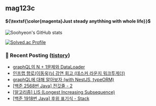 ## mag123c 

#### ${\textsf{\color{magenta}Just steady anythhing with whole life}}$

![Soohyeon's GitHub stats](https://github-readme-stats.vercel.app/api?username=mag123c&show_icons=true&theme=dark)
<!--[![Solved.ac Profile](http://mazassumnida.wtf/api/v2/generate_badge?boj=diehreo)](https://solved.ac/diehreo/)-->
[![Solved.ac Profile](http://mazassumnida.wtf/api/v2/generate_badge?boj=diehreo)](https://solved.ac/diehreo/)



### 📕 Recent Posting ([tistory](https://mag1c.tistory.com))
- [graphQL의 N + 1문제와 DataLoader](https://mag1c.tistory.com/526)</br>
- [인프랩 향로(이동욱)님 강연 회고 (데스커 라운지 워크투게더)](https://mag1c.tistory.com/525)</br>
- [graphQL에 대해 알아보자 (with NestJS, typeORM)](https://mag1c.tistory.com/524)</br>
- [[백준 2568번 Java] 전깃줄 - 2](https://mag1c.tistory.com/523)</br>
- [[알고리즘] LIS (Longest Increasing Subsequence)](https://mag1c.tistory.com/522)</br>
- [[백준 1918번 Java] 후위 표기식 - Stack](https://mag1c.tistory.com/521)</br>
